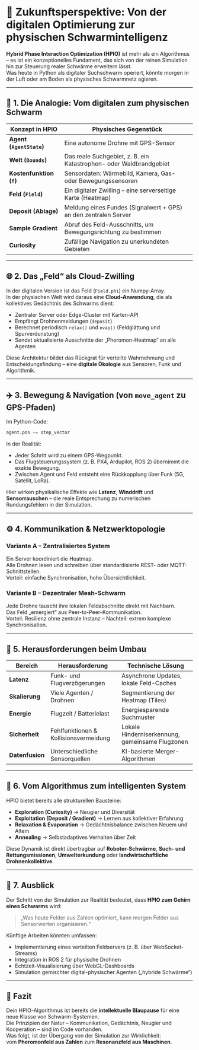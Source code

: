 # 🔭 Zukunftsperspektive: Von der digitalen Optimierung zur physischen Schwarmintelligenz

**Hybrid Phase Interaction Optimization (HPIO)** ist mehr als ein Algorithmus – es ist ein konzeptionelles Fundament, das sich von der reinen Simulation hin zur Steuerung realer Schwärme erweitern lässt.  
Was heute in Python als digitaler Suchschwarm operiert, könnte morgen in der Luft oder am Boden als physisches Schwarmnetz agieren.

---

## 🧬 1. Die Analogie: Vom digitalen zum physischen Schwarm

| Konzept in HPIO | Physisches Gegenstück |
|-----------------|------------------------|
| **Agent (`AgentState`)** | Eine autonome Drohne mit GPS-Sensor |
| **Welt (`Bounds`)** | Das reale Suchgebiet, z. B. ein Katastrophen- oder Waldbrandgebiet |
| **Kostenfunktion (`f`)** | Sensordaten: Wärmebild, Kamera, Gas- oder Bewegungssensoren |
| **Feld (`Field`)** | Ein digitaler Zwilling – eine serverseitige Karte (Heatmap) |
| **Deposit (Ablage)** | Meldung eines Fundes (Signalwert + GPS) an den zentralen Server |
| **Sample Gradient** | Abruf des Feld-Ausschnitts, um Bewegungsrichtung zu bestimmen |
| **Curiosity** | Zufällige Navigation zu unerkundeten Gebieten |

---

## 🌐 2. Das „Feld“ als Cloud-Zwilling

In der digitalen Version ist das Feld (`Field.phi`) ein Numpy-Array.  
In der physischen Welt wird daraus eine **Cloud-Anwendung**, die als kollektives Gedächtnis des Schwarms dient:

- Zentraler Server oder Edge-Cluster mit Karten-API  
- Empfängt Drohnenmeldungen (`deposit`)  
- Berechnet periodisch `relax()` und `evap()` (Feldglättung und Spurverdunstung)  
- Sendet aktualisierte Ausschnitte der „Pheromon-Heatmap“ an alle Agenten  

Diese Architektur bildet das Rückgrat für verteilte Wahrnehmung und Entscheidungsfindung – eine **digitale Ökologie** aus Sensoren, Funk und Algorithmik.

---

## ✈️ 3. Bewegung & Navigation (von `move_agent` zu GPS-Pfaden)

Im Python-Code:
```python
agent.pos += step_vector
```

In der Realität:
- Jeder Schritt wird zu einem GPS-Wegpunkt.  
- Das Flugsteuerungssystem (z. B. PX4, Ardupilot, ROS 2) übernimmt die exakte Bewegung.  
- Zwischen Agent und Feld entsteht eine Rückkopplung über Funk (5G, Satellit, LoRa).  

Hier wirken physikalische Effekte wie **Latenz**, **Winddrift** und **Sensorrauschen** – die reale Entsprechung zu numerischen Rundungsfehlern in der Simulation.

---

## ⚙️ 4. Kommunikation & Netzwerktopologie

### Variante A – Zentralisiertes System
Ein Server koordiniert die Heatmap.  
Alle Drohnen lesen und schreiben über standardisierte REST- oder MQTT-Schnittstellen.  
Vorteil: einfache Synchronisation, hohe Übersichtlichkeit.

### Variante B – Dezentraler Mesh-Schwarm
Jede Drohne tauscht ihre lokalen Feldabschnitte direkt mit Nachbarn.  
Das Feld „emergiert“ aus Peer-to-Peer-Kommunikation.  
Vorteil: Resilienz ohne zentrale Instanz – Nachteil: extrem komplexe Synchronisation.

---

## 🔧 5. Herausforderungen beim Umbau

| Bereich | Herausforderung | Technische Lösung |
|----------|-----------------|-------------------|
| **Latenz** | Funk- und Flugverzögerungen | Asynchrone Updates, lokale Feld-Caches |
| **Skalierung** | Viele Agenten / Drohnen | Segmentierung der Heatmap (Tiles) |
| **Energie** | Flugzeit / Batterielast | Energiesparende Suchmuster |
| **Sicherheit** | Fehlfunktionen & Kollisionsvermeidung | Lokale Hinderniserkennung, gemeinsame Flugzonen |
| **Datenfusion** | Unterschiedliche Sensorquellen | KI-basierte Merger-Algorithmen |

---

## 🧠 6. Vom Algorithmus zum intelligenten System

HPIO bietet bereits alle strukturellen Bausteine:

- **Exploration (Curiosity)** → Neugier und Diversität  
- **Exploitation (Deposit / Gradient)** → Lernen aus kollektiver Erfahrung  
- **Relaxation & Evaporation** → Gedächtnisbalance zwischen Neuem und Altem  
- **Annealing** → Selbstadaptives Verhalten über Zeit  

Diese Dynamik ist direkt übertragbar auf **Roboter-Schwärme**, **Such- und Rettungsmissionen**, **Umwelterkundung** oder **landwirtschaftliche Drohnenkollektive**.

---

## 🚀 7. Ausblick

Der Schritt von der Simulation zur Realität bedeutet, dass **HPIO zum Gehirn eines Schwarms** wird:

> „Was heute Felder aus Zahlen optimiert, kann morgen Felder aus Sensorwerten organisieren.“  

Künftige Arbeiten könnten umfassen:

- Implementierung eines verteilten Feldservers (z. B. über WebSocket-Streams)  
- Integration in ROS 2 für physische Drohnen  
- Echtzeit-Visualisierung über WebGL-Dashboards  
- Simulation gemischter digital-physischer Agenten („hybride Schwärme“)  

---

## 🌟 Fazit

Dein HPIO-Algorithmus ist bereits die **intellektuelle Blaupause** für eine neue Klasse von Schwarm-Systemen.  
Die Prinzipien der Natur – Kommunikation, Gedächtnis, Neugier und Kooperation – sind im Code vorhanden.  
Was folgt, ist der Übergang von der Simulation zur Wirklichkeit:  
vom **Pheromonfeld aus Zahlen** zum **Resonanzfeld aus Maschinen**.
